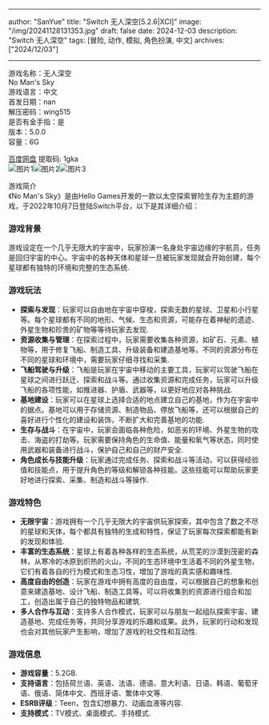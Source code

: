 
---
author: "SanYue"
title: "Switch 无人深空[5.2.6|XCI]"
image: "/img/20241128131353.jpg"
draft: false
date: 2024-12-03
description: "Switch 无人深空"
tags: [冒险, 动作, 模拟, 角色扮演, 中文]
archives: ["2024/12/03"]

---

游戏名称：无人深空   
No Man's Sky    
游戏语言：中文  
首发日期：nan  
解压密码：wing515  
是否有金手指：是  
版本：5.0.0   
容量：6G

[百度网盘](https://pan.baidu.com/s/1TzES6Qtom6KanxABdFNRIw) 提取码: 1gka  
![图片1](/img/efc8a8.jpg)![图片2](/img/b980af.jpg)![图片3](/img/837241.jpg)  

游戏简介  
《No Man's Sky》是由Hello Games开发的一款以太空探索冒险生存为主题的游戏，于2022年10月7日登陆Switch平台，以下是其详细介绍：

### 游戏背景
游戏设定在一个几乎无限大的宇宙中，玩家扮演一名身处宇宙边缘的宇航员，任务是回归宇宙的中心。宇宙中的各种天体和星球一旦被玩家发现就会开始创建，每个星球都有独特的环境和完整的生态系统.

### 游戏玩法
- **探索与发现**：玩家可以自由地在宇宙中穿梭，探索无数的星球、卫星和小行星等。每个星球都有不同的地形、气候、生态和资源，可能存在着神秘的遗迹、外星生物和珍贵的矿物等等待玩家去发现.
- **资源收集与管理**：在探索过程中，玩家需要收集各种资源，如矿石、元素、植物等，用于修复飞船、制造工具、升级装备和建造基地等。不同的资源分布在不同的星球和环境中，需要玩家仔细寻找和采集.
- **飞船驾驶与升级**：飞船是玩家在宇宙中移动的主要工具，玩家可以驾驶飞船在星球之间进行跃迁、探索和战斗等。通过收集资源和完成任务，玩家可以升级飞船的各项性能，如推进器、护盾、武器等，以更好地应对各种挑战.
- **基地建设**：玩家可以在星球上选择合适的地点建立自己的基地，作为在宇宙中的据点。基地可以用于存储资源、制造物品、停放飞船等，还可以根据自己的喜好进行个性化的建设和装饰，不断扩大和完善基地的功能.
- **生存与战斗**：在宇宙中，玩家会面临各种危险，如恶劣的环境、外星生物的攻击、海盗的打劫等。玩家需要保持角色的生命值、能量和氧气等状态，同时使用武器和装备进行战斗，保护自己和自己的财产安全.
- **角色成长与技能升级**：玩家通过完成任务、探索和战斗等活动，可以获得经验值和技能点，用于提升角色的等级和解锁各种技能。这些技能可以帮助玩家更好地进行探索、采集、制造和战斗等操作.

### 游戏特色
- **无限宇宙**：游戏拥有一个几乎无限大的宇宙供玩家探索，其中包含了数之不尽的星球和天体，每个都具有独特的生成和特性，保证了玩家每次探索都能有新的发现和体验.
- **丰富的生态系统**：星球上有着各种各样的生态系统，从荒芜的沙漠到茂密的森林，从寒冷的冰原到炽热的火山，不同的生态环境中生活着不同的外星生物，它们有着各自的行为模式和生态习性，增加了游戏的真实感和趣味性.
- **高度自由的创造**：玩家在游戏中拥有高度的自由度，可以根据自己的想象和创意来建造基地、设计飞船、制造工具等。可以将收集到的资源进行组合和加工，创造出属于自己的独特物品和建筑.
- **多人合作与互动**：支持多人合作模式，玩家可以与朋友一起组队探索宇宙、建造基地、完成任务等，共同分享游戏的乐趣和成果。此外，玩家的行动和发现也会对其他玩家产生影响，增加了游戏的社交性和互动性.

### 游戏信息
- **游戏容量**：5.2GB.
- **支持语言**：包括荷兰语、英语、法语、德语、意大利语、日语、韩语、葡萄牙语、俄语、简体中文、西班牙语、繁体中文等.
- **ESRB评级**：Teen，包含幻想暴力、动画血液等内容.
- **支持模式**：TV模式、桌面模式、手持模式.
 
